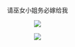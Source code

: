 <!--
- 隐藏一些统计信息（加在用户名后）：&hide=stars,commits,prs,issues,contribs
- 私人项目提交数：&count_private=true
- 显示图标：&show_icons=true
- 自定义主题：&theme=vision-friendly-dark
-->
<p align="center">请巫女小姐务必嫁给我</p>

<p align="center">
  <a href="https://github.com/Twoofusl">
    <img src="https://github-readme-stats.vercel.app/api?username=twoofusl&count_private=true&show_icons=true&theme=great-gatsby"/>
  </a>
</p>
<p align="center">
  <a href="https://github.com/Twoofusl">
    <img src="https://github-readme-stats.vercel.app/api/top-langs?username=twoofusl&layout=compact"/>
  </a>
</p>
<!--
[![Top Langs](https://github-readme-stats.vercel.app/api/top-langs/?username=twoofusl&layout=compact)](https://github.com/anuraghazra/github-readme-stats)
-->
